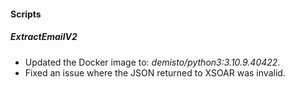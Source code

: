 
#### Scripts
##### ExtractEmailV2
- Updated the Docker image to: *demisto/python3:3.10.9.40422*.
- Fixed an issue where the JSON returned to XSOAR was invalid.
